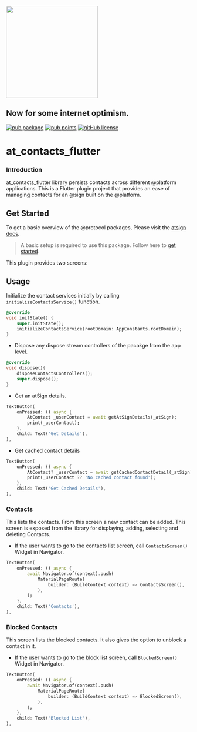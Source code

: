 <img width=250px src="https://atsign.dev/assets/img/@platform_logo_grey.svg?sanitize=true">

## Now for some internet optimism.

[![pub package](https://img.shields.io/pub/v/at_contacts_flutter)](https://pub.dev/packages/at_contacts_flutter) [![pub points](https://badges.bar/at_contacts_flutter/pub%20points)](https://pub.dev/packages/at_contacts_flutter/score) [![gitHub license](https://img.shields.io/badge/license-BSD3-blue.svg)](./LICENSE)

# at_contacts_flutter

### Introduction

at_contacts_flutter library persists contacts across different @platform applications. This is a Flutter plugin project that provides an ease of managing contacts for an @‎sign built on the @‎platform.

## Get Started

To get a basic overview of the @protocol packages, Please visit the [atsign docs](https://atsign.dev/docs/overview/).

> A basic setup is required to use this package. Follow here to [get started](https://atsign.dev/docs/get-started/setup-your-env/).


This plugin provides two screens:

## Usage

Initialize the contact services initially by calling    `initializeContactsService()` function.

```dart
@override
void initState() {
    super.initState();
    initializeContactsService(rootDomain: AppConstants.rootDomain);
}
```

- Dispose any dispose stream controllers of the pacakge from the app level.

```dart
@override
void dispose(){
    disposeContactsControllers();
    super.dispose();
}
```

- Get an atSign details.

```dart
TextButton(
    onPressed: () async {
        AtContact _userContact = await getAtSignDetails(_atSign);
        print(_userContact);
    },
    child: Text('Get Details'), 
),
```

- Get cached contact details

```dart
TextButton(
    onPressed: () async {
        AtContact? _userContact = await getCachedContactDetail(_atSign);
        print(_userContact ?? 'No cached contact found');
    },
    child: Text('Get Cached Details'), 
),
```

### Contacts

This lists the contacts. From this screen a new contact can be added. This screen is exposed from the library for displaying, adding, selecting and deleting Contacts.

- If the user wants to go to the contacts list screen, call `ContactsScreen()` Widget in Navigator.

```dart
TextButton(
    onPressed: () async {
        await Navigator.of(context).push(
            MaterialPageRoute(
                builder: (BuildContext context) => ContactsScreen(),
            ),
        );
    },
    child: Text('Contacts'), 
),
```

### Blocked Contacts

This screen lists the blocked contacts. It also gives the option to unblock a contact in it.

- If the user wants to go to the block list screen, call `BlockedScreen()` Widget in Navigator.

```dart
TextButton(
    onPressed: () async {
        await Navigator.of(context).push(
            MaterialPageRoute(
                builder: (BuildContext context) => BlockedScreen(),
            ),
        );
    },
    child: Text('Blocked List'), 
),
```
